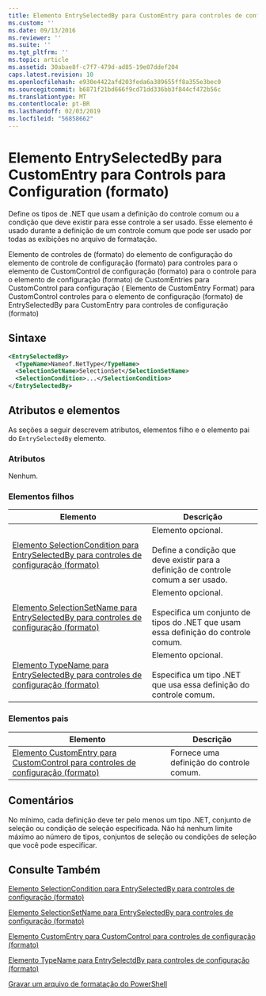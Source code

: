 ```yaml
---
title: Elemento EntrySelectedBy para CustomEntry para controles de configuração (formato) | Microsoft Docs
ms.custom: ''
ms.date: 09/13/2016
ms.reviewer: ''
ms.suite: ''
ms.tgt_pltfrm: ''
ms.topic: article
ms.assetid: 30abae8f-c7f7-479d-ad85-19e07ddef204
caps.latest.revision: 10
ms.openlocfilehash: e930e4422afd203feda6a389655ff8a355e3bec0
ms.sourcegitcommit: b6871f21bd666f9cd71dd336bb3f844cf472b56c
ms.translationtype: MT
ms.contentlocale: pt-BR
ms.lasthandoff: 02/03/2019
ms.locfileid: "56858662"
---
```

# <a name="entryselectedby-element-for-customentry-for-controls-for-configuration-format"></a>Elemento EntrySelectedBy para CustomEntry para Controls para Configuration (formato)

Define os tipos de .NET que usam a definição do controle comum ou a condição que deve existir para esse controle a ser usado. Esse elemento é usado durante a definição de um controle comum que pode ser usado por todas as exibições no arquivo de formatação.

Elemento de controles de (formato) do elemento de configuração do elemento de controle de configuração (formato) para controles para o elemento de CustomControl de configuração (formato) para o controle para o elemento de configuração (formato) de CustomEntries para CustomControl para configuração ( Elemento de CustomEntry Format) para CustomControl controles para o elemento de configuração (formato) de EntrySelectedBy para CustomEntry para controles de configuração (formato)

## <a name="syntax"></a>Sintaxe

```xml
<EntrySelectedBy>
  <TypeName>Nameof.NetType</TypeName>
  <SelectionSetName>SelectionSet</SelectionSetName>
  <SelectionCondition>...</SelectionCondition>
</EntrySelectedBy>
```

## <a name="attributes-and-elements"></a>Atributos e elementos

As seções a seguir descrevem atributos, elementos filho e o elemento pai do `EntrySelectedBy` elemento.

### <a name="attributes"></a>Atributos

Nenhum.

### <a name="child-elements"></a>Elementos filhos

|Elemento|Descrição|
|-------------|-----------------|
|[Elemento SelectionCondition para EntrySelectedBy para controles de configuração (formato)](./selectioncondition-element-for-entryselectedby-for-controls-for-configuration-format.md)|Elemento opcional.<br /><br /> Define a condição que deve existir para a definição de controle comum a ser usado.|
|[Elemento SelectionSetName para EntrySelectedBy para controles de configuração (formato)](./selectionsetname-element-for-selectioncondition-for-controls-for-configuration-format.md)|Elemento opcional.<br /><br /> Especifica um conjunto de tipos do .NET que usam essa definição do controle comum.|
|[Elemento TypeName para EntrySelectedBy para controles de configuração (formato)](./typename-element-for-entryselectedby-for-controls-for-configuration-format.md)|Elemento opcional.<br /><br /> Especifica um tipo .NET que usa essa definição do controle comum.|

### <a name="parent-elements"></a>Elementos pais

|Elemento|Descrição|
|-------------|-----------------|
|[Elemento CustomEntry para CustomControl para controles de configuração (formato)](./customentry-element-for-customcontrol-for-controls-for-configuration-format.md)|Fornece uma definição do controle comum.|

## <a name="remarks"></a>Comentários

No mínimo, cada definição deve ter pelo menos um tipo .NET, conjunto de seleção ou condição de seleção especificada. Não há nenhum limite máximo ao número de tipos, conjuntos de seleção ou condições de seleção que você pode especificar.

## <a name="see-also"></a>Consulte Também

[Elemento SelectionCondition para EntrySelectedBy para controles de configuração (formato)](./selectioncondition-element-for-entryselectedby-for-controls-for-configuration-format.md)

[Elemento SelectionSetName para EntrySelectedBy para controles de configuração (formato)](./selectionsetname-element-for-selectioncondition-for-controls-for-configuration-format.md)

[Elemento CustomEntry para CustomControl para controles de configuração (formato)](./customentry-element-for-customcontrol-for-controls-for-configuration-format.md)

[Elemento TypeName para EntrySelectdBy para controles de configuração (formato)](./typename-element-for-selectioncondition-for-controls-for-configuration-format.md)

[Gravar um arquivo de formatação do PowerShell](./writing-a-powershell-formatting-file.md)
